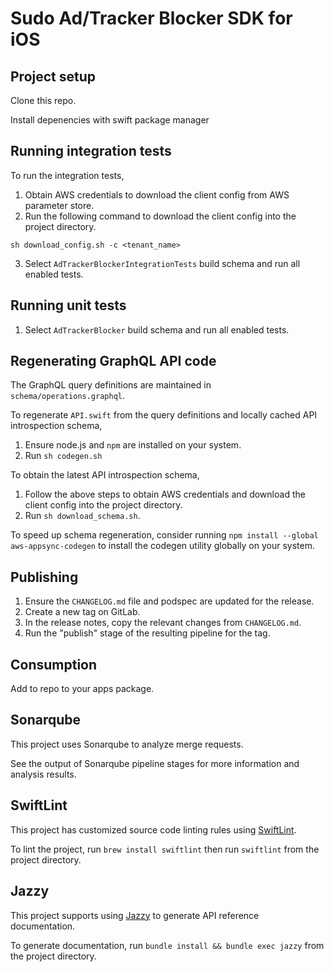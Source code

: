 # Sudo Ad/Tracker Blocker SDK for iOS

## Project setup

Clone this repo.

Install depenencies with swift package manager

## Running integration tests

To run the integration tests,

1. Obtain AWS credentials to download the client config from AWS parameter store.
2. Run the following command to download the client config into the project directory.

`sh download_config.sh -c <tenant_name>`

3. Select `AdTrackerBlockerIntegrationTests` build schema and run all enabled tests.

## Running unit tests 

1. Select `AdTrackerBlocker` build schema and run all enabled tests.

## Regenerating GraphQL API code

The GraphQL query definitions are maintained in `schema/operations.graphql`.

To regenerate `API.swift` from the query definitions and locally cached API introspection schema,

1. Ensure node.js and `npm` are installed on your system.
2. Run `sh codegen.sh`

To obtain the latest API introspection schema,

1. Follow the above steps to obtain AWS credentials and download the client config into the project directory.
2. Run `sh download_schema.sh`.

To speed up schema regeneration, consider running `npm install --global aws-appsync-codegen` to install the codegen utility globally on your system.

## Publishing

1. Ensure the `CHANGELOG.md` file and podspec are updated for the release.
2. Create a new tag on GitLab.
3. In the release notes, copy the relevant changes from `CHANGELOG.md`.
4. Run the "publish" stage of the resulting pipeline for the tag.

## Consumption

Add to repo to your apps package.

## Sonarqube

This project uses Sonarqube to analyze merge requests.

See the output of Sonarqube pipeline stages for more information and analysis results.

## SwiftLint

This project has customized source code linting rules using [SwiftLint](https://github.com/realm/SwiftLint).

To lint the project, run `brew install swiftlint` then run `swiftlint` from the project directory.

## Jazzy

This project supports using [Jazzy](https://github.com/realm/jazzy) to generate API reference documentation.

To generate documentation, run `bundle install && bundle exec jazzy` from the project directory.
